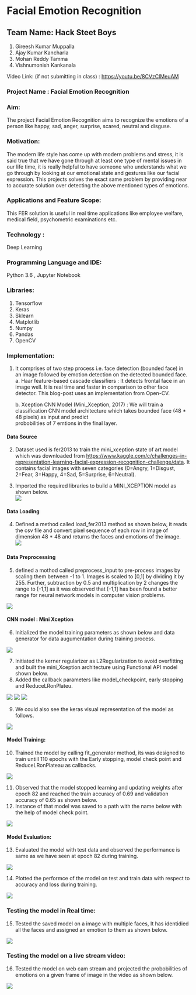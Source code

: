 # Facial Emotion Recognition

## Team Name: Hack Steet Boys
1. Gireesh Kumar Muppalla
2. Ajay Kumar Kancharla
3. Mohan Reddy Tamma
4. Vishnumonish Kankanala

Video Link: (if not submitting in class) : https://youtu.be/8CVzClMeuAM

### Project Name : Facial Emotion Recognition

### Aim:
The project Facial Emotion Recognition aims to recognize the emotions of a person like happy, sad, anger, surprise, scared, neutral and disguse. 

### Motivation:
The modern life style has come up with modern problems and stress, it is said true that we have gone through at least one type of mental issues in our life time, it is really helpful to have someone who understands what we go through by looking at our emotional state and gestures like our facial expression.  This projects solves the exact same problem by providing near to accurate solution over detecting the above mentioned types of emotions.

### Applications and Feature Scope: 
This FER solution is useful in real time applications like employee welfare, medical field, psychometric examinations etc.

### Technology : 
Deep Learning

### Programming Language and IDE: 
Python 3.6 , Jupyter Notebook

### Libraries:
1. Tensorflow
2. Keras
3. Sklearn
4. Matplotlib
5. Numpy
6. Pandas
7. OpenCV

### Implementation:

1. It comprises of two step process i.e. face detection (bounded face) in an image followed by emotion detection on the detected bounded face. <br>
    a. Haar feature-based cascade classifiers : It detects frontal face in an image well. It is real time and faster in comparison to other face detector. This blog-post uses an        implementation from Open-CV.<br>
    
    b. Xception CNN Model (Mini_Xception, 2017) : We will train a classification CNN model architecture which takes bounded face (48 * 48 pixels) as input and predict       
       probobilities of 7 emtions in the final layer.<br>
       
#### Data Source 
2. Dataset used is fer2013 to train the mini_xception state of art model which was downloaded from https://www.kaggle.com/c/challenges-in-representation-learning-facial-expression-recognition-challenge/data. It contains facial images with seven categories (0=Angry, 1=Disgust, 2=Fear, 3=Happy, 4=Sad, 5=Surprise, 6=Neutral).

3. Imported the required libraries to build a MINI_XCEPTION model as shown below.<br>
 ![](https://github.com/Girees737/Fall_Hack_A_Roo-2021/blob/main/Documentation/1.PNG)<br>

#### Data Loading
4. Defined a method called load_fer2013 method as shown below, it reads the csv file and convert pixel sequence of each row in image of dimension 48 * 48 and returns the faces and emotions of the image.<br>
 ![](https://github.com/Girees737/Fall_Hack_A_Roo-2021/blob/main/Documentation/2.PNG)<br>

#### Data Preprocessing
 5. defined a mothod called preprocess_input to pre-process images by scaling them between -1 to 1. Images is scaled to [0,1] by dividing it by 255. Further, subtraction by 0.5 and multiplication by 2 changes the range to [-1,1] as it was observed that [-1,1] has been found a better range for neural network models in computer vision problems.<br>
 
  ![](https://github.com/Girees737/Fall_Hack_A_Roo-2021/blob/main/Documentation/3.PNG)<br>

#### CNN model : Mini Xception
6. Initialized the model training parameters as shown below and data generator for data augumentation during training process.<br>

 ![](https://github.com/Girees737/Fall_Hack_A_Roo-2021/blob/main/Documentation/4.PNG)<br>
 
7. Initiated the kerner regularizer as L2Regularization to avoid overfitting and built the mini_Xception architecture using Functional API model shown below.
8. Added the callback parameters like model_checkpoint, early stopping and ReduceLRonPlateu.<br>

 ![](https://github.com/Girees737/Fall_Hack_A_Roo-2021/blob/main/Documentation/5.PNG)
 ![](https://github.com/Girees737/Fall_Hack_A_Roo-2021/blob/main/Documentation/6.PNG)
 ![](https://github.com/Girees737/Fall_Hack_A_Roo-2021/blob/main/Documentation/7.PNG)<br>
 
 9. We could also see the keras visual representation of the model as follows.

![](https://github.com/Girees737/Fall_Hack_A_Roo-2021/blob/main/Documentation/10.PNG)<br>


#### Model Training:

10. Trained the model by calling fit_generator method, its was designed to train untill 110 epochs with the Early stopping, model check point and ReduceLRonPlateau as callbacks.

 ![](https://github.com/Girees737/Fall_Hack_A_Roo-2021/blob/main/Documentation/8.PNG)<br>

11. Observed that the model stopped learning and updating weights after epoch 82 and reached the train accuracy of 0.69 and validation accuracy of 0.65 as shown below.
12. Instance of that model was saved to a path with the name below with the help of model check point.

![](https://github.com/Girees737/Fall_Hack_A_Roo-2021/blob/main/Documentation/9.PNG)<br>


#### Model Evaluation:

13. Evaluated the model with test data and observed the performance is same as we have seen at epoch 82 during training.

![](https://github.com/Girees737/Fall_Hack_A_Roo-2021/blob/main/Documentation/11.PNG)<br>

14. Plotted the performce of the model on test and train data with respect to accuracy and loss during training.

![](https://github.com/Girees737/Fall_Hack_A_Roo-2021/blob/main/Screenshots/Training_Val_Accuracy.PNG)<br>

### Testing the model in Real time:

15. Tested the saved model on a image with multiple faces, It has identidied all the faces and assigned an emotion to them as shown below.

![](https://github.com/Girees737/Fall_Hack_A_Roo-2021/blob/main/Screenshots/predictions%20on%20Multiple_Faces.PNG)<br>

### Testing the model on a live stream video:

16. Tested the model on web cam stream and projected the probobilities of emotions on a given frame of image in the video as shown below.

![](https://github.com/Girees737/Fall_Hack_A_Roo-2021/blob/main/Screenshots/V_Happy.PNG)<br>



